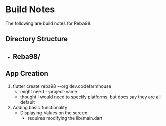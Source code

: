 # Build Notes
The following are build notes for Reba98.

## Directory Structure
- Reba98/
   - 

## App Creation
1. flutter create reba98 --org dev.codefarmhouse
   - might need --project-name
   - thought I would need to specify platforms, but docs say they are all default
2. Adding basic functionality
   - Displaying Values on the screen
      - requires modifying the lib/main.dart
